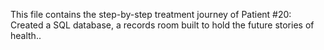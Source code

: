 This file contains the step-by-step treatment journey of Patient #20: Created a SQL database, a records room built to hold the future stories of health..